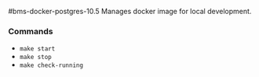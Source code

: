 #bms-docker-postgres-10.5
Manages docker image for local development.

### Commands
- `make start`
- `make stop`
- `make check-running`